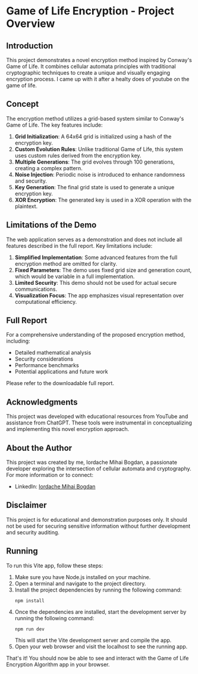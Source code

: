 # Game of Life Encryption - Project Overview

## Introduction

This project demonstrates a novel encryption method inspired by Conway's Game of Life. It combines cellular automata principles with traditional cryptographic techniques to create a unique and visually engaging encryption process.
I came up with it after a healty does of youtube on the game of life. 

## Concept

The encryption method utilizes a grid-based system similar to Conway's Game of Life. The key features include:

1. **Grid Initialization**: A 64x64 grid is initialized using a hash of the encryption key.
2. **Custom Evolution Rules**: Unlike traditional Game of Life, this system uses custom rules derived from the encryption key.
3. **Multiple Generations**: The grid evolves through 100 generations, creating a complex pattern.
4. **Noise Injection**: Periodic noise is introduced to enhance randomness and security.
5. **Key Generation**: The final grid state is used to generate a unique encryption key.
6. **XOR Encryption**: The generated key is used in a XOR operation with the plaintext.

## Limitations of the Demo

The web application serves as a demonstration and does not include all features described in the full report. Key limitations include:

1. **Simplified Implementation**: Some advanced features from the full encryption method are omitted for clarity.
2. **Fixed Parameters**: The demo uses fixed grid size and generation count, which would be variable in a full implementation.
3. **Limited Security**: This demo should not be used for actual secure communications.
4. **Visualization Focus**: The app emphasizes visual representation over computational efficiency.

## Full Report

For a comprehensive understanding of the proposed encryption method, including:
- Detailed mathematical analysis
- Security considerations
- Performance benchmarks
- Potential applications and future work

Please refer to the downloadable full report.

## Acknowledgments

This project was developed with educational resources from YouTube and assistance from ChatGPT. These tools were instrumental in conceptualizing and implementing this novel encryption approach.

## About the Author

This project was created by me, Iordache Mihai Bogdan, a passionate developer exploring the intersection of cellular automata and cryptography. For more information or to connect:

- LinkedIn: [Iordache Mihai Bogdan](https://www.linkedin.com/in/iordache-mihai-bogdan-676444187/)

## Disclaimer

This project is for educational and demonstration purposes only. It should not be used for securing sensitive information without further development and security auditing.

## Running 
 
To run this Vite app, follow these steps:

1. Make sure you have Node.js installed on your machine.
2. Open a terminal and navigate to the project directory.
3. Install the project dependencies by running the following command:
    ```
    npm install
    ```
4. Once the dependencies are installed, start the development server by running the following command:
    ```
    npm run dev
    ```
    This will start the Vite development server and compile the app.
5. Open your web browser and visit the localhost to see the running app.

That's it! You should now be able to see and interact with the Game of Life Encryption Algorithm app in your browser.
